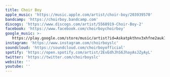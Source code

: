 ```yaml
---
title: Choir Boy
apple_music: 'https://music.apple.com/artist/choir-boy/203939570'
bandcamp: 'https://choirboy.bandcamp.com'
discogs: 'https://www.discogs.com/artist/5568919-Choir-Boy-2'
facebook: 'https://www.facebook.com/choirboychoirboy'
google_music: >-
   https://play.google.com/store/music/artist?id=Askatpkthnv3xhfne2auk7uobrm
instagram: 'https://www.instagram.com/choirboyslc'
soundcloud: 'https://soundcloud.com/choirboyofficial'
spotify: 'https://open.spotify.com/artist/2EvEdhJhS6JhayAsJZyAyL'
twitter: 'https://twitter.com/choirboyslc'
website: ''
youtube: ''
---
```

